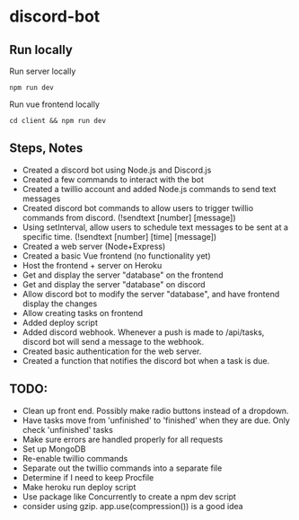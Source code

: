 # discord-bot

## Run locally

Run server locally

```
npm run dev
```

Run vue frontend locally

```
cd client && npm run dev
```

## Steps, Notes

- Created a discord bot using Node.js and Discord.js
- Created a few commands to interact with the bot
- Created a twillio account and added Node.js commands to send text messages
- Created discord bot commands to allow users to trigger twillio commands from discord. (!sendtext [number] [message])
- Using setInterval, allow users to schedule text messages to be sent at a specific time. (!sendtext [number] [time] [message])
- Created a web server (Node+Express)
- Created a basic Vue frontend (no functionality yet)
- Host the frontend + server on Heroku
- Get and display the server "database" on the frontend
- Get and display the server "database" on discord
- Allow discord bot to modify the server "database", and have frontend display the changes
- Allow creating tasks on frontend
- Added deploy script
- Added discord webhook. Whenever a push is made to /api/tasks, discord bot will send a message to the webhook.
- Created basic authentication for the web server.
- Created a function that notifies the discord bot when a task is due.

## TODO:

- Clean up front end. Possibly make radio buttons instead of a dropdown.
- Have tasks move from 'unfinished' to 'finished' when they are due. Only check 'unfinished' tasks
- Make sure errors are handled properly for all requests
- Set up MongoDB
- Re-enable twillio commands
- Separate out the twillio commands into a separate file
- Determine if I need to keep Procfile
- Make heroku run deploy script
- Use package like Concurrently to create a npm dev script
- consider using gzip. app.use(compression()) is a good idea
